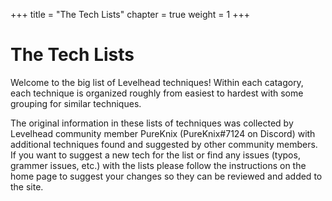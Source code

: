 +++
title = "The Tech Lists"
chapter = true
weight = 1
+++

# The Tech Lists

Welcome to the big list of Levelhead techniques! Within each catagory, each technique is organized roughly from easiest to hardest with some grouping for similar techniques.

The original information in these lists of techniques was collected by Levelhead community member PureKnix (PureKnix#7124 on Discord) with additional techniques found and suggested by other community members. If you want to suggest a new tech for the list or find any issues (typos, grammer issues, etc.) with the lists please follow the instructions on the home page to suggest your changes so they can be reviewed and added to the site.